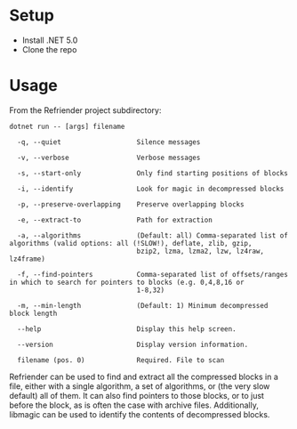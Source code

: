 Setup
=====

- Install .NET 5.0
- Clone the repo

Usage
=====

From the Refriender project subdirectory:

`dotnet run -- [args] filename`

```
  -q, --quiet                   Silence messages

  -v, --verbose                 Verbose messages

  -s, --start-only              Only find starting positions of blocks

  -i, --identify                Look for magic in decompressed blocks

  -p, --preserve-overlapping    Preserve overlapping blocks

  -e, --extract-to              Path for extraction

  -a, --algorithms              (Default: all) Comma-separated list of algorithms (valid options: all (!SLOW!), deflate, zlib, gzip,
                                bzip2, lzma, lzma2, lzw, lz4raw, lz4frame)

  -f, --find-pointers           Comma-separated list of offsets/ranges in which to search for pointers to blocks (e.g. 0,4,8,16 or
                                1-8,32)

  -m, --min-length              (Default: 1) Minimum decompressed block length

  --help                        Display this help screen.

  --version                     Display version information.

  filename (pos. 0)             Required. File to scan
```

Refriender can be used to find and extract all the compressed blocks in a file, either with a single algorithm, a set of algorithms, or (the very slow default) all of them. It can also find pointers to those blocks, or to just before the block, as is often the case with archive files. Additionally, libmagic can be used to identify the contents of decompressed blocks.
